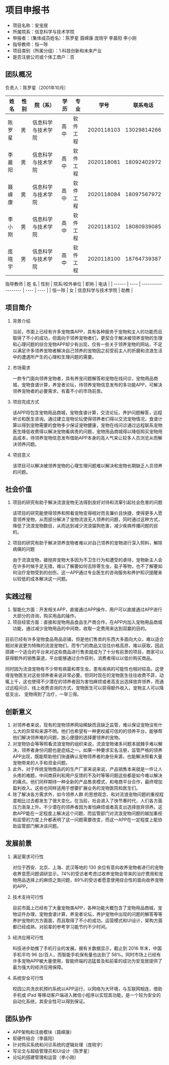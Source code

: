 # 项目申报书
- 项目名称：安宠居
- 所属院系：信息科学与技术学院
- 申报者：（集体成员姓名）：陈罗星 聂嵘康 庞晓宇 李晨阳 李小刚
- 指导教师：恒一陟
- 项目类别（所属分组）：1.科技创新和未来产业
- 是否注册公司或个体工商户：否


## 团队概况
负责人：陈罗星（2001年10月）

| 姓名   | 性别 | 院（系）           | 学历 | 专业     | 学号       | 联系电话    |
| ------ | ---- | ------------------ | ---- | -------- | ---------- | ----------- |
| 陈罗星 | 男   | 信息科学与技术学院 | 高中 | 软件工程 | 2020118103 | 13029814266 |
| 李晨阳 | 男   | 信息科学与技术学院 | 高中 | 软件工程 | 2020118081 | 18092402972 |
| 聂嵘康 | 男   | 信息科学与技术学院 | 高中 | 软件工程 | 2020118084 | 18097567972 |
| 李小刚 | 男   | 信息科学与技术学院 | 高中 | 软件工程 | 2020118102 | 18080939085 |
| 庞晓宇 | 男   | 信息科学与技术学院 | 高中 | 软件工程 | 2020118100 | 18764739387 |

指导教师
| 姓	名  | 性别 | 院系/校外单位      | 职称 | 电话 |
| ------ | ---- | ------------------ | ---- | ---- |
| 恒一陟 | 女   | 信息科学与技术学院 | 助教 |


## 项目简介
1. 背景介绍
    
    当前，市面上已经有许多宠物类APP，具有各种服务于宠物和主人的功能而且取得了不小的成功，但面向于领养宠物者们，更契合于解决被领养宠物的生理和心理问题的综合宠物APP却少有出现，仅有一些关于领养宠物的网站，不足以满足许多领养宠物者解决自己领养的宠物因之前受前主人的折磨和流浪生活中的遭遇所产生的心理和生理问题的需要。
2. 市场需求
    
    一款专门面向领养宠物者，具有养宠问题解答和宠物在线问诊，宠物用品商城，宠物食谱计算，养宠者论坛，待领养宠物信息发布的多功能APP，可解决领养宠物者的必要需求，有着不小的市场前景。
3. 项目完成方式
    
    该APP将包含宠物用品商城，宠物食谱计算，交流论坛，养护问题解答，远程听诊和医生咨询。通过建立宠物论坛使得领养者们得以交流宠物情况，食谱计算以得到宠物需要的食物多少保证宠物健康，宠物在线问诊通过远程联系宠物医生降低收费得以解决宠物看病贵的问题，宠物用品商城得以降低购买宠物用品成本，待领养宠物信息发布借助APP本身的高人气来让较多人员浏览从而解决领养问题。
4. 项目意义
    
    该项目可以解决被领养宠物的心理生理问题难以解决和宠物长期缺乏人员领养的问题。


## 社会价值
1. 项目的研究有助于解决流浪宠物无法得到良好对待和流窜引起社会危害的问题
    
    该项目的研究能使得领养和照看宠物变得相对而言廉价且快捷，使得更多人愿意领养宠物，从而部分解决了宠物流浪无人领养的问题，同时通过这种方式，降低了流浪宠物数目，从而达到减少流浪猫狗危害，减少疾病传播问题的目的。
2. 项目的研究有助于解决领养宠物者难以对自己领养的宠物进行深入照料，解除病痛的问题
    
    由于流浪宠物，被抛弃宠物大多因为不卫生行为和遭受的虐待，宠物新主人会在许多时候手足无措，难以了解要如何去除寄生虫，虱子等物，也不了解要如何治疗宠物受到的创伤，这一APP通过专业医生的咨询服务和养护知识提醒来以较低的成本解决这一问题。


## 实践过程
1. 智能化方面：开发相关APP，直接通过APP操作，用户可以直接通过APP进行大部分的咨询，购买用品的操作。
2. 项目经营方面：直接和宠物用品食品生产商合作，在APP内加入宠物用品商城功能，通过减少宠物用品的中间商，收取一定费用来达到双赢的目的。

目前已经有许多宠物食品用品店铺，但是他们售卖的东西大多面向大众，难以适合相对来说更为特殊的流浪宠物们，而专门的商品又往往价格高昂，难以获取，因此搭建一个适合的平台来对这些商品进行售卖就成为了十分有前景的项目，商家可以获得额外的销售渠道，平台能够通过合作获利，消费者得以以低价购买商品。

同时因为流浪宠物有不少带有病菌和寄生虫，患有疾病的可能性也相对较高。这使得宠物医生对这些领养者来说非常必要。但同时现在的宠物医生往往收费不菲，动辄上千，这也使得不少潜在的领养者因为害怕麻烦或者高支出选择放弃领养，而通过远程问诊，线上收费咨询的方式，宠物医生可以获得额外收入，宠物主人可以降低支出， 宠物得到了治疗，一举三得。


## 创新意义
1. 对领养者来说，现有的宠物领养网站稀缺而且缺乏监管，难以保证宠物没有什么大的异常和来源不明。他们也希望有一种更权威可信的的领养平台，能够帮他们解决领养难的问题，放心便捷的选择要领养的宠物。
2. 对宠物协会等等照看流浪宠物的组织来说，流浪宠物诸多问题本就棘手难以解决，领养者身份问题也是症结之一。如果一种要求实名注册，监管严格的领养APP出现，既能帮助他们快速确认宠物领养者的身份来源，也能解决照看大量宠物带来的人手和资金问题。
3. 此外，对于传统宠物商品的的生产厂家来说来说，产品销售本来就是一件让人头疼的难题，中间商获利和用户反馈的不及时等等问题这些都是如今难以解决的痛点。他们同样期待一种全新的产品售卖模式，和电商平台合作，最终增加盈利收入。这些也同样适用于想要扩展业务的宠物医院和医生们。
4. 除了解决各方需求外，如今领养人群 的思想观念、和对流浪宠物问题的重视程度相比过去都发生了很大变化。在当前，社会进入了快节奏时代，人们各方面压力渐渐上升。不少潜在的领养者因为害怕麻烦或者高支出选择放弃领养。这款APP能在一定程度上解决这个问题，而监管部门对流浪宠物问题的越加重视和监管的力度上升都表明了这一问题需要改变，而这一APP在一定程度上能协助监管部门解决该问题。


## 发展前景
1. 满足需求可行性
    
    对位于西安、北京、上海、武汉等地的 130 余位有意向收养宠物者进行的宠物收养意愿问题调研显示，74%的受访者考虑过收养宠物会带来的治疗费用和宠物用品选择上的麻烦之类问题，89%的受访者愿意使用综合性的面向收养宠物的APP。
2. 技术支持可行性
    
    目前市面上已经有了大量宠物类APP，各种功能大概包含了宠物用品商城，宠物证件办理，宠物食谱计算，养宠者论坛，养护宠物中出现的问题的解答等等养护宠物的方方面面，而且取得了不小的成功。运营模式和UI设计，架构方面都已经成熟，对前辈的参考学习能节约不少时间。
3. 经济应用可行性
    
    科技进步助推了手机行业的发展。据有关数据显示，截止到 2016 年末，中国手机平均 96 台/百人，而智能手机保有量也达到了 58%。同时市场上已经有许多宠物APP被大量使用，智能终端的迅猛普及和前辈的成功为安宠居提供了最为强大的经济应用保障。
4. 系统安全可行性
    
    校园公共洗衣机预约系统以APP运行，以网络为大环境，与互联网相连，借助手机或 iPad 等移动客户端进入微信小程序以实现其功能，是一个较为安全的自动化系统，其安全性可以得到保证。


## 团队协作	
- APP架构和注册模块（聂嵘康）
- 软硬件结合（李晨阳）
- 针对购买系统和问诊系统的逻辑处理（庞晓宇）
- 写论文与超级管理员和UI设计（陈罗星）
- 论坛的搭建管理和运营（李小刚）

